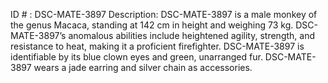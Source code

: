 ID # : DSC-MATE-3897
Description: DSC-MATE-3897 is a male monkey of the genus Macaca, standing at 142 cm in height and weighing 73 kg. DSC-MATE-3897’s anomalous abilities include heightened agility, strength, and resistance to heat, making it a proficient firefighter. DSC-MATE-3897 is identifiable by its blue clown eyes and green, unarranged fur. DSC-MATE-3897 wears a jade earring and silver chain as accessories.